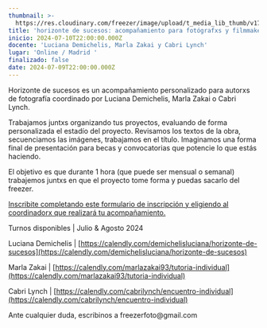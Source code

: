 ```yaml
---
thumbnail: >-
  https://res.cloudinary.com/freezer/image/upload/t_media_lib_thumb/v1720611032/2024/07/Cursos_freezer_24-7_h1qj9x.jpg
title: 'horizonte de sucesos: acompañamiento para fotógrafxs y filmmakers'
inicio: 2024-07-10T22:00:00.000Z
docente: 'Luciana Demichelis, Marla Zakai y Cabri Lynch'
lugar: 'Online / Madrid '
finalizado: false
date: 2024-07-09T22:00:00.000Z
---
```


Horizonte de sucesos es un acompañamiento personalizado para autorxs de fotografía coordinado por Luciana Demichelis, Marla Zakai o Cabri Lynch. 

Trabajamos juntxs organizando tus proyectos, evaluando de forma personalizada el estadío del proyecto. Revisamos los textos de la obra, secuenciamos las imágenes, trabajamos en el título. Imaginamos una forma final de presentación para becas y convocatorias que potencie lo que estás haciendo. 

El objetivo es que durante 1 hora (que puede ser mensual o semanal) trabajemos juntxs en que el proyecto tome forma y puedas sacarlo del freezer.

[Inscribite completando este formulario de inscripción y eligiendo al coordinadorx que realizará tu acompañamiento. ](https://docs.google.com/forms/d/1fkm0H5z5Pz5f0aK05JT1y6xmaZCW-7A5hi2LJPDE1GA/edit)

Turnos disponibles | Julio & Agosto 2024

Luciana Demichelis | [https://calendly.com/demichelisluciana/horizonte-de-sucesos](https://calendly.com/demichelisluciana/horizonte-de-sucesos)

Marla Zakai | [https://calendly.com/marlazakai93/tutoria-individual](https://calendly.com/marlazakai93/tutoria-individual)

Cabri Lynch | [https://calendly.com/cabrilynch/encuentro-individual](https://calendly.com/cabrilynch/encuentro-individual)

Ante cualquier duda, escribinos a freezerfoto\@gmail.com
